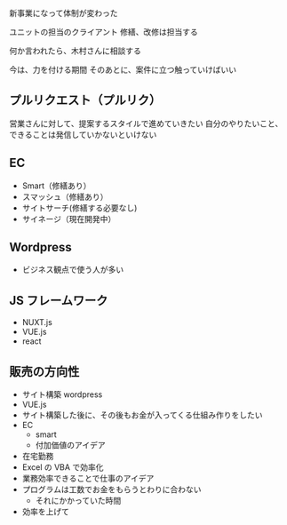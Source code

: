 新事業になって体制が変わった

ユニットの担当のクライアント
修繕、改修は担当する

何か言われたら、木村さんに相談する

今は、力を付ける期間
そのあとに、案件に立つ触っていけばいい

## プルリクエスト（プルリク）

営業さんに対して、提案するスタイルで進めていきたい
自分のやりたいこと、できることは発信していかないといけない

## EC

- Smart（修繕あり）
- スマッシュ（修繕あり）
- サイトサーチ(修繕する必要なし)
- サイネージ（現在開発中）

## Wordpress

- ビジネス観点で使う人が多い

## JS フレームワーク

- NUXT.js
- VUE.js
- react

## 販売の方向性

- サイト構築 wordpress
- VUE.js
- サイト構築した後に、その後もお金が入ってくる仕組み作りをしたい
- EC
  - smart
  - 付加価値のアイデア
- 在宅勤務
- Excel の VBA で効率化
- 業務効率できることで仕事のアイデア
- プログラムは工数でお金をもらうとわりに合わない
  - それにかかっていた時間
- 効率を上げて
